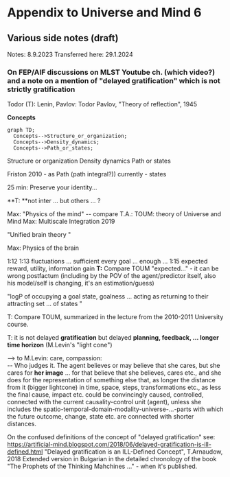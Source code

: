 # Appendix to Universe and Mind 6
## Various side notes (draft)

Notes: 8.9.2023
Transferred here: 29.1.2024

### On FEP/AIF discussions on MLST Youtube ch. (which video?) and a note on a mention of "delayed gratification" which is not strictly gratification

Todor (T): Lenin, Pavlov: Todor Pavlov, "Theory of reflection", 1945

**Concepts**

```mermaid
graph TD;
  Concepts-->Structure_or_organization;
  Concepts-->Density_dynamics;
  Concepts-->Path_or_states;
```

Structure or organization
Density dynamics
Path or states

Friston 2010 - as Path (path integral?)) currently - states

25 min: Preserve your identity...

**T: **not inter ... but others ... ?

Max: "Physics of the mind" -- compare T.A.: TOUM: theory of Universe and Mind
Max: Multiscale Integration 2019

"Unified brain theory "

Max: Physics of the brain

1:12 
1:13 fluctuations  ... sufficient every goal ... enough ...
1:15 expected reward, utility, information gain 
**T:** Compare TOUM "expected..." - it can be wrong postfactum (including by the POV of the agent/predictor itself, also his model/self is changing, it's an estimation/guess)

"logP of occupying a goal state, goalness ... acting as returning to their attracting set ... of states "

T: Compare TOUM, summarized in the lecture from the 2010-2011 University course.

T: it is not delayed __gratification__ but delayed **planning, feedback, ... longer time horizon** (M.Levin's "light cone")

--> to M.Levin: care, compassion:  
-- Who judges it. The agent believes or may believe that she cares, but she cares for **her image** ... for that believe that she believes, cares etc., and she does for the representation of something else that, as longer the distance from it (bigger lightcone) in time, space, steps, transformations etc., as less the final cause, impact etc. could be convincingly caused, controlled, connected with the current causality-control unit (agent), unless she includes the spatio-temporal-domain-modality-universe-...-parts with which the future outcome, change, state etc. are connected with shorter distances.

On the confused definitions of the concept of "delayed gratification" see: https://artificial-mind.blogspot.com/2018/06/delayed-gratification-is-ill-defined.html
"Delayed gratification is an ILL-Defined Concept", T.Arnaudow, 2018
Extended version in Bulgarian in the detailed chronology of the book "The Prophets of the Thinking Mahchines ..." - when it's published.

